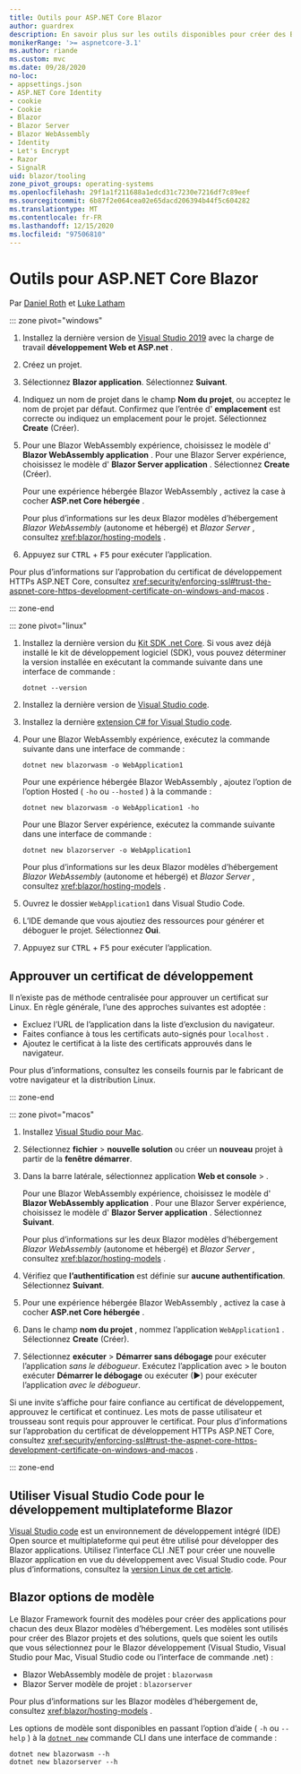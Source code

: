 ```yaml
---
title: Outils pour ASP.NET Core Blazor
author: guardrex
description: En savoir plus sur les outils disponibles pour créer des Blazor applications.
monikerRange: '>= aspnetcore-3.1'
ms.author: riande
ms.custom: mvc
ms.date: 09/28/2020
no-loc:
- appsettings.json
- ASP.NET Core Identity
- cookie
- Cookie
- Blazor
- Blazor Server
- Blazor WebAssembly
- Identity
- Let's Encrypt
- Razor
- SignalR
uid: blazor/tooling
zone_pivot_groups: operating-systems
ms.openlocfilehash: 29f1a1f211688a1edcd31c7230e7216df7c89eef
ms.sourcegitcommit: 6b87f2e064cea02e65dacd206394b44f5c604282
ms.translationtype: MT
ms.contentlocale: fr-FR
ms.lasthandoff: 12/15/2020
ms.locfileid: "97506810"
---
```

# <a name="tooling-for-aspnet-core-no-locblazor"></a>Outils pour ASP.NET Core Blazor

Par [Daniel Roth](https://github.com/danroth27) et [Luke Latham](https://github.com/guardrex)

::: zone pivot="windows"

1. Installez la dernière version de [Visual Studio 2019](https://visualstudio.microsoft.com/downloads/) avec la charge de travail **développement Web et ASP.net** .

1. Créez un projet.

1. Sélectionnez **Blazor application**. Sélectionnez **Suivant**.

1. Indiquez un nom de projet dans le champ **Nom du projet**, ou acceptez le nom de projet par défaut. Confirmez que l’entrée d' **emplacement** est correcte ou indiquez un emplacement pour le projet. Sélectionnez **Create** (Créer).

1. Pour une Blazor WebAssembly expérience, choisissez le modèle d' **Blazor WebAssembly application** . Pour une Blazor Server expérience, choisissez le modèle d' **Blazor Server application** . Sélectionnez **Create** (Créer).

   Pour une expérience hébergée Blazor WebAssembly , activez la case à cocher **ASP.net Core hébergée** .

   Pour plus d’informations sur les deux Blazor modèles d’hébergement *Blazor WebAssembly* (autonome et hébergé) et *Blazor Server* , consultez <xref:blazor/hosting-models> .

1. Appuyez sur <kbd>CTRL</kbd> + <kbd>F5</kbd> pour exécuter l’application.

Pour plus d’informations sur l’approbation du certificat de développement HTTPs ASP.NET Core, consultez <xref:security/enforcing-ssl#trust-the-aspnet-core-https-development-certificate-on-windows-and-macos> .

::: zone-end

::: zone pivot="linux"

1. Installez la dernière version du [Kit SDK .net Core](https://dotnet.microsoft.com/download). Si vous avez déjà installé le kit de développement logiciel (SDK), vous pouvez déterminer la version installée en exécutant la commande suivante dans une interface de commande :

   ```dotnetcli
   dotnet --version
   ```

1. Installez la dernière version de [Visual Studio code](https://code.visualstudio.com).

1. Installez la dernière [extension C# for Visual Studio code](https://marketplace.visualstudio.com/items?itemName=ms-dotnettools.csharp).

1. Pour une Blazor WebAssembly expérience, exécutez la commande suivante dans une interface de commande :

   ```dotnetcli
   dotnet new blazorwasm -o WebApplication1
   ```

   Pour une expérience hébergée Blazor WebAssembly , ajoutez l’option de l’option Hosted ( `-ho` ou `--hosted` ) à la commande :
   
   ```dotnetcli
   dotnet new blazorwasm -o WebApplication1 -ho
   ```
   
   Pour une Blazor Server expérience, exécutez la commande suivante dans une interface de commande :

   ```dotnetcli
   dotnet new blazorserver -o WebApplication1
   ```

   Pour plus d’informations sur les deux Blazor modèles d’hébergement *Blazor WebAssembly* (autonome et hébergé) et *Blazor Server* , consultez <xref:blazor/hosting-models> .

1. Ouvrez le dossier `WebApplication1` dans Visual Studio Code.

1. L’IDE demande que vous ajoutiez des ressources pour générer et déboguer le projet. Sélectionnez **Oui**.

1. Appuyez sur <kbd>CTRL</kbd> + <kbd>F5</kbd> pour exécuter l’application.

## <a name="trust-a-development-certificate"></a>Approuver un certificat de développement

Il n’existe pas de méthode centralisée pour approuver un certificat sur Linux. En règle générale, l’une des approches suivantes est adoptée :

* Excluez l’URL de l’application dans la liste d’exclusion du navigateur.
* Faites confiance à tous les certificats auto-signés pour `localhost` .
* Ajoutez le certificat à la liste des certificats approuvés dans le navigateur.

Pour plus d’informations, consultez les conseils fournis par le fabricant de votre navigateur et la distribution Linux.

::: zone-end

::: zone pivot="macos"

1. Installez [Visual Studio pour Mac](https://visualstudio.microsoft.com/vs/mac/).

1. Sélectionnez **fichier**  >  **nouvelle solution** ou créer un **nouveau** projet à partir de la **fenêtre démarrer**.

1. Dans la barre latérale, sélectionnez application **Web et console**  >  .

   Pour une Blazor WebAssembly expérience, choisissez le modèle d' **Blazor WebAssembly application** . Pour une Blazor Server expérience, choisissez le modèle d' **Blazor Server application** . Sélectionnez **Suivant**.

   Pour plus d’informations sur les deux Blazor modèles d’hébergement *Blazor WebAssembly* (autonome et hébergé) et *Blazor Server* , consultez <xref:blazor/hosting-models> .

1. Vérifiez que **l’authentification** est définie sur **aucune authentification**. Sélectionnez **Suivant**.

1. Pour une expérience hébergée Blazor WebAssembly , activez la case à cocher **ASP.net Core hébergée** .

1. Dans le champ **nom du projet** , nommez l’application `WebApplication1` . Sélectionnez **Create** (Créer).

1. Sélectionnez **exécuter**  >  **Démarrer sans débogage** pour exécuter l’application *sans le débogueur*. Exécutez l’application avec   >  le bouton exécuter **Démarrer le débogage** ou exécuter (&#9654;) pour exécuter l’application *avec le débogueur*.

Si une invite s’affiche pour faire confiance au certificat de développement, approuvez le certificat et continuez. Les mots de passe utilisateur et trousseau sont requis pour approuver le certificat. Pour plus d’informations sur l’approbation du certificat de développement HTTPs ASP.NET Core, consultez <xref:security/enforcing-ssl#trust-the-aspnet-core-https-development-certificate-on-windows-and-macos> .

::: zone-end

## <a name="use-visual-studio-code-for-cross-platform-no-locblazor-development"></a>Utiliser Visual Studio Code pour le développement multiplateforme Blazor

[Visual Studio code](https://code.visualstudio.com/) est un environnement de développement intégré (IDE) Open source et multiplateforme qui peut être utilisé pour développer des Blazor applications. Utilisez l’interface CLI .NET pour créer une nouvelle Blazor application en vue du développement avec Visual Studio code. Pour plus d’informations, consultez la [version Linux de cet article](/aspnet/core/blazor/tooling?pivots=linux).

## <a name="no-locblazor-template-options"></a>Blazor options de modèle

Le Blazor Framework fournit des modèles pour créer des applications pour chacun des deux Blazor modèles d’hébergement. Les modèles sont utilisés pour créer des Blazor projets et des solutions, quels que soient les outils que vous sélectionnez pour le Blazor développement (Visual Studio, Visual Studio pour Mac, Visual Studio code ou l’interface de commande .net) :

* Blazor WebAssembly modèle de projet : `blazorwasm`
* Blazor Server modèle de projet : `blazorserver`

Pour plus d’informations sur les Blazor modèles d’hébergement de, consultez <xref:blazor/hosting-models> .

Les options de modèle sont disponibles en passant l’option d’aide ( `-h` ou `--help` ) à la [`dotnet new`](/dotnet/core/tools/dotnet-new) commande CLI dans une interface de commande :

```dotnetcli
dotnet new blazorwasm --h
dotnet new blazorserver --h
```
